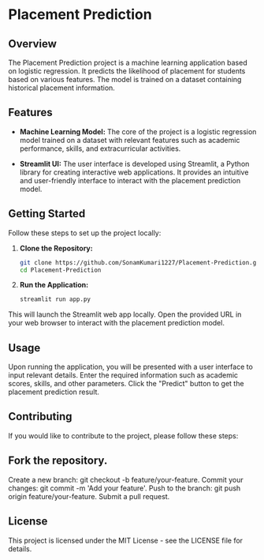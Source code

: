 # Placement Prediction

## Overview

The Placement Prediction project is a machine learning application based on logistic regression. It predicts the likelihood of placement for students based on various features. The model is trained on a dataset containing historical placement information.

## Features

- **Machine Learning Model:** The core of the project is a logistic regression model trained on a dataset with relevant features such as academic performance, skills, and extracurricular activities.

- **Streamlit UI:** The user interface is developed using Streamlit, a Python library for creating interactive web applications. It provides an intuitive and user-friendly interface to interact with the placement prediction model.

## Getting Started

Follow these steps to set up the project locally:

1. **Clone the Repository:**
   ```bash
   git clone https://github.com/SonamKumari1227/Placement-Prediction.git
   cd Placement-Prediction
2. **Run the Application:**
   ```bash
   streamlit run app.py

This will launch the Streamlit web app locally. Open the provided URL in your web browser to interact with the placement prediction model.

## Usage
Upon running the application, you will be presented with a user interface to input relevant details.
Enter the required information such as academic scores, skills, and other parameters.
Click the "Predict" button to get the placement prediction result.
## Contributing
If you would like to contribute to the project, please follow these steps:

## Fork the repository.
Create a new branch: git checkout -b feature/your-feature.
Commit your changes: git commit -m 'Add your feature'.
Push to the branch: git push origin feature/your-feature.
Submit a pull request.

## License

This project is licensed under the MIT License - see the LICENSE file for details.
   
